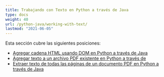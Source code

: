 ```yaml
---
title: Trabajando con Texto en Python a través de Java
type: docs
weight: 40
url: /python-java/working-with-text/
lastmod: "2021-06-05"
---
```


Esta sección cubre las siguientes posiciones:

- [Agregar cadena HTML usando DOM en Python a través de Java](/pdf/python-java/add-html-string-using-dom-in-python/)
- [Agregar texto a un archivo PDF existente en Python a través de](/pdf/python-java/add-text-to-an-existing-pdf-file-in-python/)
- [Extraer texto de todas las páginas de un documento PDF en Python a través de Java](/pdf/python-java/extract-text-from-all-the-pages-of-a-pdf-document-in-python/)